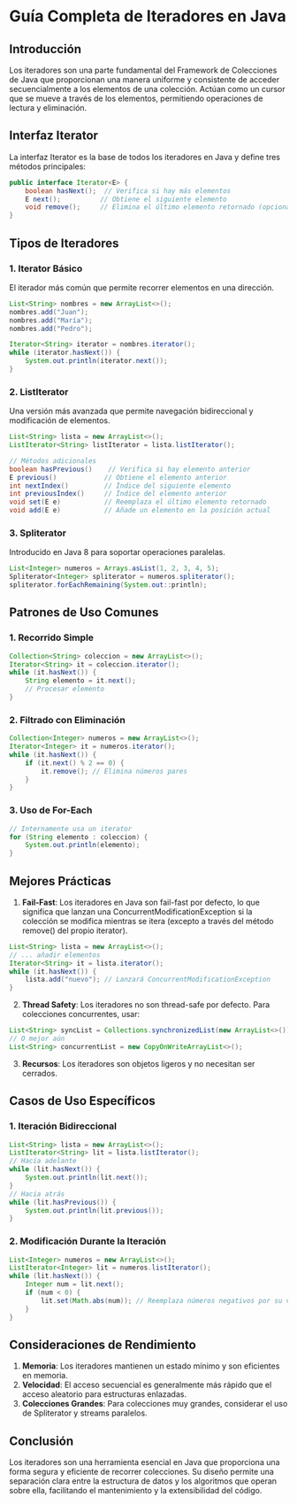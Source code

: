 # Guía Completa de Iteradores en Java

## Introducción
Los iteradores son una parte fundamental del Framework de Colecciones de Java que proporcionan una manera uniforme y consistente de acceder secuencialmente a los elementos de una colección. Actúan como un cursor que se mueve a través de los elementos, permitiendo operaciones de lectura y eliminación.

## Interfaz Iterator
La interfaz Iterator es la base de todos los iteradores en Java y define tres métodos principales:

```java
public interface Iterator<E> {
    boolean hasNext();  // Verifica si hay más elementos
    E next();          // Obtiene el siguiente elemento
    void remove();     // Elimina el último elemento retornado (opcional)
}
```

## Tipos de Iteradores

### 1. Iterator Básico
El iterador más común que permite recorrer elementos en una dirección.

```java
List<String> nombres = new ArrayList<>();
nombres.add("Juan");
nombres.add("María");
nombres.add("Pedro");

Iterator<String> iterator = nombres.iterator();
while (iterator.hasNext()) {
    System.out.println(iterator.next());
}
```

### 2. ListIterator
Una versión más avanzada que permite navegación bidireccional y modificación de elementos.

```java
List<String> lista = new ArrayList<>();
ListIterator<String> listIterator = lista.listIterator();

// Métodos adicionales
boolean hasPrevious()    // Verifica si hay elemento anterior
E previous()            // Obtiene el elemento anterior
int nextIndex()         // Índice del siguiente elemento
int previousIndex()     // Índice del elemento anterior
void set(E e)           // Reemplaza el último elemento retornado
void add(E e)           // Añade un elemento en la posición actual
```

### 3. Spliterator
Introducido en Java 8 para soportar operaciones paralelas.

```java
List<Integer> numeros = Arrays.asList(1, 2, 3, 4, 5);
Spliterator<Integer> spliterator = numeros.spliterator();
spliterator.forEachRemaining(System.out::println);
```

## Patrones de Uso Comunes

### 1. Recorrido Simple
```java
Collection<String> coleccion = new ArrayList<>();
Iterator<String> it = coleccion.iterator();
while (it.hasNext()) {
    String elemento = it.next();
    // Procesar elemento
}
```

### 2. Filtrado con Eliminación
```java
Collection<Integer> numeros = new ArrayList<>();
Iterator<Integer> it = numeros.iterator();
while (it.hasNext()) {
    if (it.next() % 2 == 0) {
        it.remove(); // Elimina números pares
    }
}
```

### 3. Uso de For-Each
```java
// Internamente usa un iterator
for (String elemento : coleccion) {
    System.out.println(elemento);
}
```

## Mejores Prácticas

1. **Fail-Fast**: Los iteradores en Java son fail-fast por defecto, lo que significa que lanzan una ConcurrentModificationException si la colección se modifica mientras se itera (excepto a través del método remove() del propio iterator).

```java
List<String> lista = new ArrayList<>();
// ... añadir elementos
Iterator<String> it = lista.iterator();
while (it.hasNext()) {
    lista.add("nuevo"); // Lanzará ConcurrentModificationException
}
```

2. **Thread Safety**: Los iteradores no son thread-safe por defecto. Para colecciones concurrentes, usar:
```java
List<String> syncList = Collections.synchronizedList(new ArrayList<>());
// O mejor aún
List<String> concurrentList = new CopyOnWriteArrayList<>();
```

3. **Recursos**: Los iteradores son objetos ligeros y no necesitan ser cerrados.

## Casos de Uso Específicos

### 1. Iteración Bidireccional
```java
List<String> lista = new ArrayList<>();
ListIterator<String> lit = lista.listIterator();
// Hacia adelante
while (lit.hasNext()) {
    System.out.println(lit.next());
}
// Hacia atrás
while (lit.hasPrevious()) {
    System.out.println(lit.previous());
}
```

### 2. Modificación Durante la Iteración
```java
List<Integer> numeros = new ArrayList<>();
ListIterator<Integer> lit = numeros.listIterator();
while (lit.hasNext()) {
    Integer num = lit.next();
    if (num < 0) {
        lit.set(Math.abs(num)); // Reemplaza números negativos por su valor absoluto
    }
}
```

## Consideraciones de Rendimiento

1. **Memoria**: Los iteradores mantienen un estado mínimo y son eficientes en memoria.
2. **Velocidad**: El acceso secuencial es generalmente más rápido que el acceso aleatorio para estructuras enlazadas.
3. **Colecciones Grandes**: Para colecciones muy grandes, considerar el uso de Spliterator y streams paralelos.

## Conclusión
Los iteradores son una herramienta esencial en Java que proporciona una forma segura y eficiente de recorrer colecciones. Su diseño permite una separación clara entre la estructura de datos y los algoritmos que operan sobre ella, facilitando el mantenimiento y la extensibilidad del código.
